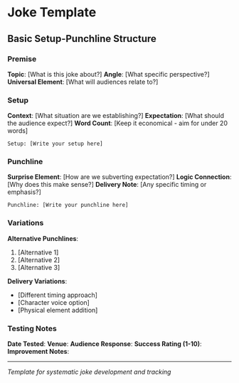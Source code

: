 # Joke Template

## Basic Setup-Punchline Structure

### Premise
**Topic**: [What is this joke about?]
**Angle**: [What specific perspective?]
**Universal Element**: [What will audiences relate to?]

### Setup
**Context**: [What situation are we establishing?]
**Expectation**: [What should the audience expect?]
**Word Count**: [Keep it economical - aim for under 20 words]

```
Setup: [Write your setup here]
```

### Punchline
**Surprise Element**: [How are we subverting expectation?]
**Logic Connection**: [Why does this make sense?]
**Delivery Note**: [Any specific timing or emphasis?]

```
Punchline: [Write your punchline here]
```

### Variations
**Alternative Punchlines**:
1. [Alternative 1]
2. [Alternative 2]
3. [Alternative 3]

**Delivery Variations**:
- [Different timing approach]
- [Character voice option]
- [Physical element addition]

### Testing Notes
**Date Tested**: 
**Venue**: 
**Audience Response**: 
**Success Rating (1-10)**: 
**Improvement Notes**: 

---

*Template for systematic joke development and tracking*
